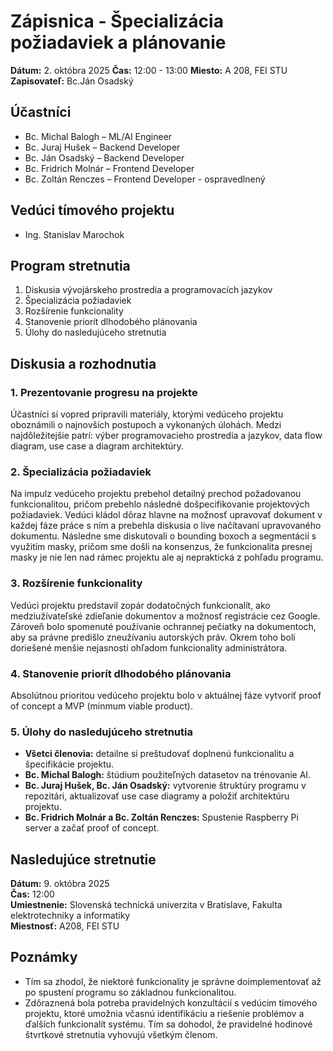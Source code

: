 # Zápisnica - Špecializácia požiadaviek a plánovanie
**Dátum:** 2. októbra 2025
**Čas:** 12:00 - 13:00
**Miesto:** A 208, FEI STU
**Zapisovateľ:** Bc.Ján Osadský

## Účastníci
- Bc. Michal Balogh – ML/AI Engineer  
- Bc. Juraj Hušek – Backend Developer  
- Bc. Ján Osadský – Backend Developer  
- Bc. Fridrich Molnár – Frontend Developer  
- Bc. Zoltán Renczes – Frontend Developer - ospravedlnený

## Vedúci tímového projektu
- Ing. Stanislav Marochok  

## Program stretnutia
1. Diskusia vývojárskeho prostredia a programovacích jazykov  
2. Špecializácia požiadaviek  
3. Rozšírenie funkcionality  
4. Stanovenie priorít dlhodobého plánovania 
5. Úlohy do nasledujúceho stretnutia

## Diskusia a rozhodnutia

### 1. Prezentovanie progresu na projekte

Účastníci si vopred pripravili materiály, ktorými vedúceho projektu oboznámili o najnovších postupoch a vykonaných úlohách. Medzi najdôležitejšie patrí: výber programovacieho prostredia a jazykov, data flow diagram, use case a diagram architektúry.

### 2. Špecializácia požiadaviek

Na impulz vedúceho projektu prebehol detailný prechod požadovanou funkcionalitou, pričom prebehlo následné došpecifikovanie projektových požiadaviek. Vedúci kládol dôraz hlavne na možnosť upravovať dokument v každej fáze práce s ním a prebehla diskusia o live načítavaní upravovaného dokumentu. Následne sme diskutovali o bounding boxoch a segmentácií s využitím masky, pričom sme došli na konsenzus, že funkcionalita presnej masky je nie len nad rámec projektu ale aj nepraktická z pohľadu programu.

### 3. Rozšírenie funkcionality

Vedúci projektu predstavil zopár dodatočných funkcionalít, ako medziužívateľské zdieľanie dokumentov a možnosť registrácie cez Google. Zároveň bolo spomenuté používanie ochrannej pečiatky na dokumentoch, aby sa právne predišlo zneužívaniu autorských práv. Okrem toho boli doriešené menšie nejasnosti ohľadom funkcionality administrátora.

### 4. Stanovenie priorít dlhodobého plánovania 

Absolútnou prioritou vedúceho projektu bolo v aktuálnej fáze vytvoriť proof of concept a MVP (minmum viable product).

### 5. Úlohy do nasledujúceho stretnutia
- **Všetci členovia:** detailne si preštudovať doplnenú funkcionalitu a špecifikácie projektu.  
- **Bc. Michal Balogh:** štúdium použiteľných datasetov na trénovanie AI.  
- **Bc. Juraj Hušek, Bc. Ján Osadský:** vytvorenie štruktúry programu v repozitári, aktualizovať use case diagramy a položiť architektúru projektu.  
- **Bc. Fridrich Molnár a Bc. Zoltán Renczes:** Spustenie Raspberry Pi server a začať proof of concept.  

## Nasledujúce stretnutie
**Dátum:** 9. októbra 2025  
**Čas:** 12:00  
**Umiestnenie:** Slovenská technická univerzita v Bratislave, Fakulta elektrotechniky a informatiky  
**Miestnosť:** A208, FEI STU  

## Poznámky
- Tím sa zhodol, že niektoré funkcionality je správne doimplementovať až po spustení programu so základnou funkcionalitou.  
- Zdôraznená bola potreba pravidelných konzultácií s vedúcim tímového projektu, ktoré umožnia včasnú identifikáciu a riešenie problémov a ďalších funkcionalít systému. Tím sa dohodol, že pravidelné hodinové štvrtkové stretnutia vyhovujú všetkým členom.